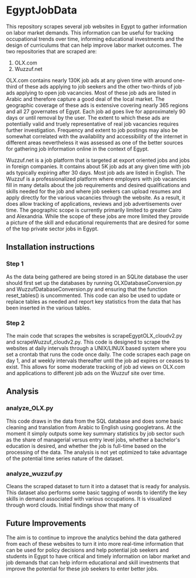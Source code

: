 # EgyptJobData

This repository scrapes several job websites in Egypt to gather information on labor market demands.  This information can be useful for tracking occupational trends over time, informing educational investments and the design of curriculums that can help improve labor market outcomes.  The two repositories that are scraped are:

1. OLX.com
2. Wuzzuf.net

OLX.com contains nearly 130K job ads at any given time with around one-third of these ads applying to job seekers and the other two-thirds of job ads applying to open job vacancies.  Most of these job ads are listed in Arabic and therefore capture a good deal of the local market.  The geographic coverage of these ads is extensive covering nearly 365 regions and all 27 governates of Egypt. Each job ad goes live for approximately 90 days or until removal by the user.  The extent to which these ads are potentially valid and truely representative of real job vacancies requires further investigation.  Frequency and extent to job postings may also be somewhat correlated with the availability and accessibility of the internet in different areas nevertheless it was assessed as one of the better sources for gathering job information online in the context of Egypt.

Wuzzuf.net is a job platform that is targeted at export oriented jobs and jobs in foreign companies.  It contains about 5K job ads at any given time with job ads typically expiring after 30 days.  Most job ads are listed in English.  The Wuzzuf is a professionalized platform where employers with job vacancies fill in many details about the job requirements and desired qualifications and skills needed for the job and where job seekers can upload resumes and apply directly for the various vacancies through the website.  As a result, it does allow tracking of applications, reviews and job advertisements over time.  The geographic scope is currently primarily limited to greater Cairo and Alexandria.  While the scope of these jobs are more limited they provide a picture of the skill and educational requirements that are desired for some of the top private sector jobs in Egypt. 

## Installation instructions

### Step 1

As the data being gathered are being stored in an SQLite database the user should first set up the databases by running OLXDatabaseConversion.py and WuzzufDatabaseConversion.py and ensuring that the function reset_tables() is uncommented.  This code can also be used to update or replace tables as needed and report key statistics from the data that has been inserted in the various tables.

### Step 2

The main code that scrapes the websites is scrapeEgyptOLX_cloudv2.py and scrapeWuzzuf_cloudv2.py.  This code is designed to scrape the websites at daily intervals through a UNIX/LINUX based system where you set a crontab that runs the code once daily.  The code scrapes each page on day 1, and at weekly intervals thereafter until the job ad expires or ceases to exist.  This allows for some moderate tracking of job ad views on OLX.com and applications to different job ads on the Wuzzuf site over time.

## Analysis

### analyze_OLX.py

This code draws in the data from the SQL database and does some basic cleaning and translation from Arabic to English using googletrans.  At the moment it simply outputs some key summary statistics by job sector such as the share of managerial versus entry level jobs, whether a bachelor's education is desired, and whether the job is full-time based on the processing of the data.  The analysis is not yet optimized to take advantage of the potential time series nature of the dataset.

### analyze_wuzzuf.py

Cleans the scraped dataset to turn it into a dataset that is ready for analysis.  This dataset also performs some basic tagging of words to identify the key skills in demand associated with various occupations.  It is visualized through word clouds.  Initial findings show that many of 

## Future Improvements

The aim is to continue to improve the analytics behind the data gathered from each of these websites to turn it into more real-time information that can be used for policy decisions and help potential job seekers and students in Egypt to have critical and timely information on labor market and job demands that can help inform educational and skill investments that improve the potential for these job seekers to enter better jobs.
